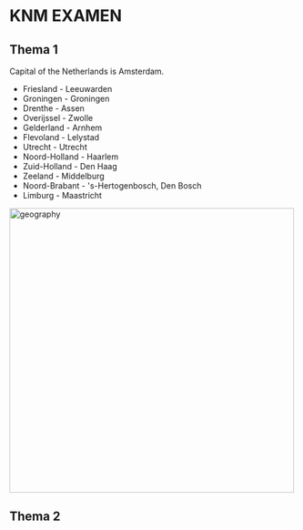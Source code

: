# KNM EXAMEN

## Thema 1

Capital of the Netherlands is Amsterdam.

- Friesland - Leeuwarden
- Groningen - Groningen
- Drenthe - Assen
- Overijssel - Zwolle
- Gelderland - Arnhem
- Flevoland - Lelystad
- Utrecht - Utrecht
- Noord-Holland - Haarlem
- Zuid-Holland - Den Haag
- Zeeland - Middelburg
- Noord-Brabant -  's-Hertogenbosch, Den Bosch
- Limburg - Maastricht

<img width="500" alt="geography" src="https://github.com/David-L-R/Knowledge-of-Dutch-Society-KNM-/assets/31222514/b2ad28c3-1344-4818-8d27-4fdffef154ac">

## Thema 2
